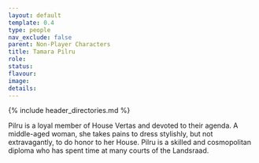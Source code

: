 ```yaml
---
layout: default
template: 0.4
type: people
nav_exclude: false
parent: Non-Player Characters
title: Tamara Pilru
role: 
status: 
flavour: 
image: 
details:
---
```


{% include header_directories.md %}

Pilru is a loyal member of House Vertas and devoted
to their agenda. A middle-aged woman, she takes pains
to dress stylishly, but not extravagantly, to do honor to
her House. Pilru is a skilled and cosmopolitan diploma
who has spent time at many courts of the Landsraad.
